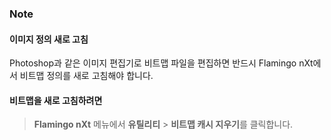 
### Note

#### 이미지 정의 새로 고침
Photoshop과 같은 이미지 편집기로 비트맵 파일을 편집하면 반드시 Flamingo nXt에서 비트맵 정의를 새로 고침해야 합니다.

#### 비트맵을 새로 고침하려면

>**Flamingo nXt** 메뉴에서 **유틸리티** &gt; **비트맵 캐시 지우기**를 클릭합니다.

